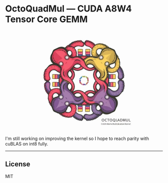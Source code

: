 # OctoQuadMul — CUDA A8W4 Tensor Core GEMM

<div align="center">
  <img src="assets/octoquadmul-logo.jpg" width="320">
</div>

I'm still working on improving the kernel so I hope to reach parity with cuBLAS on int8 fully.

---

## License

MIT